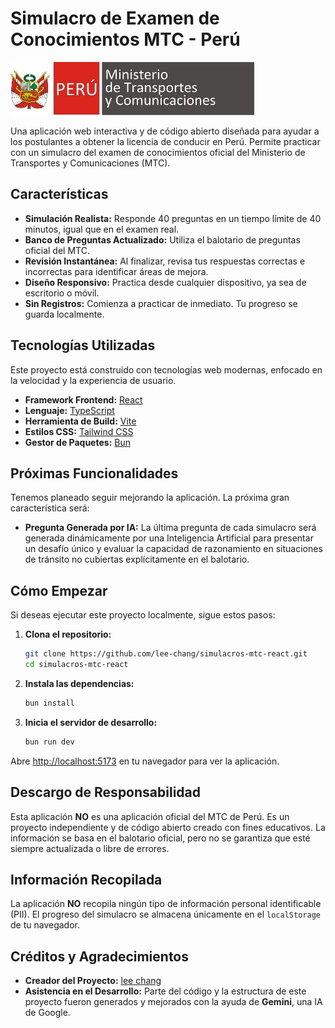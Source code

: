 # Simulacro de Examen de Conocimientos MTC - Perú

![MTC Logo](src/images/mtc-logo.jpg)

Una aplicación web interactiva y de código abierto diseñada para ayudar a los postulantes a obtener la licencia de conducir en Perú. Permite practicar con un simulacro del examen de conocimientos oficial del Ministerio de Transportes y Comunicaciones (MTC).

## Características

*   **Simulación Realista:** Responde 40 preguntas en un tiempo límite de 40 minutos, igual que en el examen real.
*   **Banco de Preguntas Actualizado:** Utiliza el balotario de preguntas oficial del MTC.
*   **Revisión Instantánea:** Al finalizar, revisa tus respuestas correctas e incorrectas para identificar áreas de mejora.
*   **Diseño Responsivo:** Practica desde cualquier dispositivo, ya sea de escritorio o móvil.
*   **Sin Registros:** Comienza a practicar de inmediato. Tu progreso se guarda localmente.

## Tecnologías Utilizadas

Este proyecto está construido con tecnologías web modernas, enfocado en la velocidad y la experiencia de usuario.

*   **Framework Frontend:** [React](https://react.dev/)
*   **Lenguaje:** [TypeScript](https://www.typescriptlang.org/)
*   **Herramienta de Build:** [Vite](https://vitejs.dev/)
*   **Estilos CSS:** [Tailwind CSS](https://tailwindcss.com/)
*   **Gestor de Paquetes:** [Bun](https://bun.sh/)

## Próximas Funcionalidades

Tenemos planeado seguir mejorando la aplicación. La próxima gran característica será:

*   **Pregunta Generada por IA:** La última pregunta de cada simulacro será generada dinámicamente por una Inteligencia Artificial para presentar un desafío único y evaluar la capacidad de razonamiento en situaciones de tránsito no cubiertas explícitamente en el balotario.

## Cómo Empezar

Si deseas ejecutar este proyecto localmente, sigue estos pasos:

1.  **Clona el repositorio:**
    ```bash
    git clone https://github.com/lee-chang/simulacros-mtc-react.git
    cd simulacros-mtc-react
    ```

2.  **Instala las dependencias:**
    ```bash
    bun install
    ```

3.  **Inicia el servidor de desarrollo:**
    ```bash
    bun run dev
    ```

Abre [http://localhost:5173](http://localhost:5173) en tu navegador para ver la aplicación.

## Descargo de Responsabilidad

Esta aplicación **NO** es una aplicación oficial del MTC de Perú. Es un proyecto independiente y de código abierto creado con fines educativos. La información se basa en el balotario oficial, pero no se garantiza que esté siempre actualizada o libre de errores.

## Información Recopilada

La aplicación **NO** recopila ningún tipo de información personal identificable (PII). El progreso del simulacro se almacena únicamente en el `localStorage` de tu navegador.

## Créditos y Agradecimientos

*   **Creador del Proyecto:** [lee chang](https://github.com/lee-chang/)
*   **Asistencia en el Desarrollo:** Parte del código y la estructura de este proyecto fueron generados y mejorados con la ayuda de **Gemini**, una IA de Google.